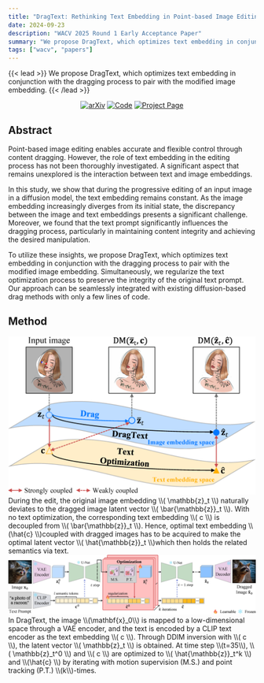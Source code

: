 ```yaml
---
title: "DragText: Rethinking Text Embedding in Point-based Image Editing"
date: 2024-09-23
description: "WACV 2025 Round 1 Early Acceptance Paper"
summary: "We propose DragText, which optimizes text embedding in conjunction with the dragging process to pair with the modified image embedding."
tags: ["wacv", "papers"]
---
```


{{< lead >}}
We propose DragText, which optimizes text embedding in conjunction with the dragging process to pair with the modified image embedding.
{{< /lead >}}

<p align="center">
<a href="https://arxiv.org/abs/2407.17843"><img alt='arXiv' src="https://img.shields.io/badge/arXiv-b31b1b.svg?style=flat-square&logo=arxiv"></a>
<a href="https://github.com/gynchoi/DragText"><img alt='Code' src="https://img.shields.io/badge/GitHub-181717?style=flat-square&logo=github"></a>
<a href="https://micv-yonsei.github.io/dragtext2025/"><img alt='Project Page' src="https://img.shields.io/badge/Project page-orange?style=flat-square&logo="></a>
</p>

## Abstract
Point-based image editing enables accurate and flexible control through content dragging. However, the role of text embedding in the editing process has not been thoroughly investigated. A significant aspect that remains unexplored is the interaction between text and image embeddings. 

In this study, we show that during the progressive editing of an input image in a diffusion model, the text embedding remains constant. As the image embedding increasingly diverges from its initial state, the discrepancy between the image and text embeddings presents a significant challenge. Moreover, we found that the text prompt significantly influences the dragging process, particularly in maintaining content integrity and achieving the desired manipulation. 

To utilize these insights, we propose DragText, which optimizes text embedding in conjunction with the dragging process to pair with the modified image embedding. Simultaneously, we regularize the text optimization process to preserve the integrity of the original text prompt. Our approach can be seamlessly integrated with existing diffusion-based drag methods with only a few lines of code.

## Method
<img src="./thumb.png">
During the edit, the original image embedding \\( \mathbb{z}_t \\) naturally deviates to the dragged image latent vector \\( \bar{\mathbb{z}}_t \\). With no text optimization, the corresponding text embedding \\( c \\) is decoupled from \\( \bar{\mathbb{z}}_t \\). Hence, optimal text embedding \\(\hat{c} \\)coupled with dragged images has to be acquired to make the optimal latent vector \\( \hat{\mathbb{z}}_t \\)which then holds the related semantics via text.  


<img src="./pipeline.png">
In DragText, the image \\(\mathbf{x}_0\\) is mapped to a low-dimensional space through a VAE encoder, and the text is encoded by a CLIP text encoder as the text embedding \\( c \\). Through DDIM inversion with \\( c \\), the latent vector \\( \mathbb{z}_t \\) is obtained. At time step \\(t=35\\), \\( \mathbb{z}_t^0 \\) and \\( c \\) are optimized to \\( \hat{\mathbb{z}}_t^k \\) and \\(\hat{c} \\) by iterating with motion supervision (M.S.) and point tracking (P.T.) \\(k\\)-times.
